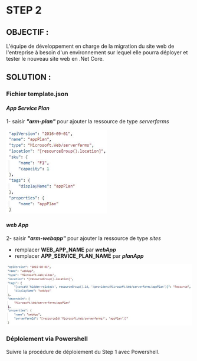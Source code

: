 # STEP 2
## OBJECTIF :

L'équipe de développement en charge de la migration du site web de l'entreprise à besoin d'un environnement sur lequel elle pourra déployer et tester le nouveau site web en .Net Core.

## SOLUTION :

### **Fichier template.json**

#### _App Service Plan_

1- saisir __*"arm-plan"*__ pour ajouter la ressource de type *serverfarms*

![](assets\S2-1-.jpg "Picture 1")

#### *web App*

2- saisir __*"arm-webapp"*__ pour ajouter la ressource de type *sites*

- remplacer **WEB_APP_NAME** par *__webApp__*
- remplacer **APP_SERVICE_PLAN_NAME** par *__planApp__*

![](assets\S2-2-.jpg "Picture 2")

### **Déploiement via Powershell**

Suivre la procédure de déploiement du Step 1 avec Powershell.